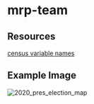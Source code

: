 # mrp-team


## Resources
[census variable 
names](https://www.census.gov/content/dam/Census/data/developers/api-user-guide/api-guide.pdf)

## Example Image
![2020_pres_election_map](https://github.com/pmench/mrp-team/assets/113058424/05628fc2-311a-428b-ab42-d956e39aba35)
